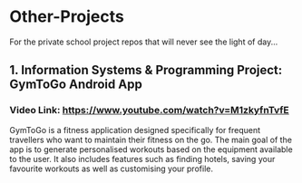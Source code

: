 # Other-Projects
For the private school project repos that will never see the light of day...

## 1. Information Systems & Programming Project: GymToGo Android App
### Video Link: https://www.youtube.com/watch?v=M1zkyfnTvfE
GymToGo is a fitness application designed specifically for frequent travellers who want to maintain their fitness on the go. The main goal of the app is to generate personalised workouts based on the equipment available to the user. It also includes features such as finding hotels, saving your favourite workouts as well as customising your profile. 
